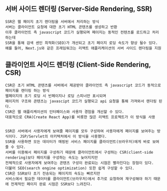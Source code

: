 ## 서버 사이드 렌더링 (Server-Side Rendering, SSR)

    SSR은 웹 페이지 초기 렌더링을 서버에서 처리하는 방식
    서버는 클라이언트 요청에 대한 초기 HTML 콘텐츠를 생성하고 반환
    이후 클라이언트 측 javascript 코드가 실행되며 페이지는 동적인 컨텐츠를 로드하고 처리하는데
    SSR을 통해 검색 센인 최적화(SEO)가 개선되고 초기 페이지 로딩 속도가 향상 될수 있다.
    예를 들어, Next.js와 같은 프레임워크는 리액트 애플리케이션의 서버 사이드 렌더링을 지원

## 클라이언트 사이드 렌더링 (Client-Side Rendering, CSR)

    CSR은 초기 HTML 콘텐츠를 서버에서 제공받아 클라이언트 측 javascript 코드가 동적으로 페이지를 렌더링 하는 방식
    웹페이지의 초기 로딩 시 빈페이지나 로딩 스피너만 표시되며
    페이지의 구조와 콘텐츠는 javascipt 코드가 실행되고 api 요청을 통해 가져와서 렌더링 된다.
    CSR은 웹 애플리케이션의 인터페이스와 사용자 경험을 개선할 수 있다.
    대표적으로 CRA(Create React App)를 비롯한 많은 리액트 프로젝트가 이 방식을 사용

    
    SSR은 서버에서 사용자에게 보여줄 페이지를 모두 구성하여 사용자에게 페이지를 보여주는 방식이다. JSP/Servlet의 아키텍처에서 이 방식을 사용했다.
    SSR을 사용하면 모든 데이터가 매핑된 서비스 페이지를 클라이언트(브라우저)에게 바로 보여줄 수 있다.
    서버를 이용해서 페이지를 구성하기 때문에 클라이언트에서 구성하는 CSR(client-side rendering)보다 페이지를 구성하는 속도는 늦어지지만
    전체적으로 사용자에게 보여주는 콘텐츠 구성이 완료되는 시점은 빨라진다는 장점이 있다.
    더불어 SEO(search engine optimization) 또한 쉽게 구성할 수 있다.
    CSR은 SSR보다 초기 전송되는 페이지의 속도는 빠르지만
    서비스에서 필요한 데이터를 클라이언트(브라우저)에서 추가로 요청하여 재구성해야 하기 때문에 전제적인 페이지 완료 시점은 SSR보다 느려진다.
